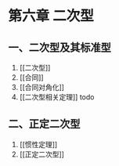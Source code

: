 # 第六章 二次型

## 一、二次型及其标准型

1. [[二次型]]
2. [[合同]]
3. [[合同对角化]]
4. [[二次型相关定理]] todo

## 二、正定二次型

1. [[惯性定理]]
2. [[正定二次型]]
